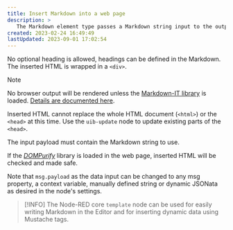 ```yaml
---
title: Insert Markdown into a web page
description: >
   The Markdown element type passes a Markdown string input to the output. No optional heading is allowed. The Markdown is converted to HTML in the client browser.
created: 2023-02-24 16:49:49
lastUpdated: 2023-09-01 17:02:54
---
```


No optional heading is allowed, headings can be defined in the Markdown. The inserted HTML is wrapped in a `<div>`.

>[!NOTE]
> No browser output will be rendered unless the [Markdown-IT library](https://markdown-it.github.io/) is loaded. [Details are documented here](client-docs/readme?id=_2-markdown-it-converts-markdown-markup-into-html).

Inserted HTML cannot replace the whole HTML document (`<html>`) or the `<head>` at this time. Use the `uib-update` node to update existing parts of the `<head>`.

The input payload must contain the Markdown string to use.

If the _[DOMPurify](https://github.com/cure53/DOMPurify)_ library is loaded in the web page, inserted HTML will be checked and made safe.

Note that `msg.payload` as the data input can be changed to any msg property, a context variable, manually defined string or dynamic JSONata as desired in the node's settings.

>[!INFO]
> The Node-RED core `template` node can be used for easily writing Markdown in the Editor and for inserting dynamic data using Mustache tags.

